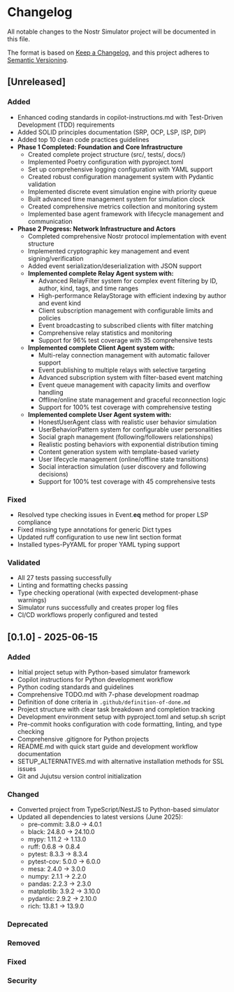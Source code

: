 # Changelog

All notable changes to the Nostr Simulator project will be documented in this file.

The format is based on [Keep a Changelog](https://keepachangelog.com/en/1.0.0/),
and this project adheres to [Semantic Versioning](https://semver.org/spec/v2.0.0.html).

## \[Unreleased\]

### Added

- Enhanced coding standards in copilot-instructions.md with Test-Driven Development (TDD) requirements
- Added SOLID principles documentation (SRP, OCP, LSP, ISP, DIP)
- Added top 10 clean code practices guidelines
- **Phase 1 Completed: Foundation and Core Infrastructure**
  - Created complete project structure (src/, tests/, docs/)
  - Implemented Poetry configuration with pyproject.toml
  - Set up comprehensive logging configuration with YAML support
  - Created robust configuration management system with Pydantic validation
  - Implemented discrete event simulation engine with priority queue
  - Built advanced time management system for simulation clock
  - Created comprehensive metrics collection and monitoring system
  - Implemented base agent framework with lifecycle management and communication
- **Phase 2 Progress: Network Infrastructure and Actors**
  - Completed comprehensive Nostr protocol implementation with event structure
  - Implemented cryptographic key management and event signing/verification
  - Added event serialization/deserialization with JSON support
  - **Implemented complete Relay Agent system with:**
    - Advanced RelayFilter system for complex event filtering by ID, author, kind, tags, and time ranges
    - High-performance RelayStorage with efficient indexing by author and event kind
    - Client subscription management with configurable limits and policies
    - Event broadcasting to subscribed clients with filter matching
    - Comprehensive relay statistics and monitoring
    - Support for 96% test coverage with 35 comprehensive tests
  - **Implemented complete Client Agent system with:**
    - Multi-relay connection management with automatic failover support
    - Event publishing to multiple relays with selective targeting
    - Advanced subscription system with filter-based event matching
    - Event queue management with capacity limits and overflow handling
    - Offline/online state management and graceful reconnection logic
    - Support for 100% test coverage with comprehensive testing
  - **Implemented complete User Agent system with:**
    - HonestUserAgent class with realistic user behavior simulation
    - UserBehaviorPattern system for configurable user personalities
    - Social graph management (following/followers relationships)
    - Realistic posting behaviors with exponential distribution timing
    - Content generation system with template-based variety
    - User lifecycle management (online/offline state transitions)
    - Social interaction simulation (user discovery and following decisions)
    - Support for 100% test coverage with 45 comprehensive tests

### Fixed

- Resolved type checking issues in Event.__eq__ method for proper LSP compliance
- Fixed missing type annotations for generic Dict types
- Updated ruff configuration to use new lint section format
- Installed types-PyYAML for proper YAML typing support

### Validated

- All 27 tests passing successfully
- Linting and formatting checks passing
- Type checking operational (with expected development-phase warnings)
- Simulator runs successfully and creates proper log files
- CI/CD workflows properly configured and tested

## [0.1.0] - 2025-06-15

### Added

- Initial project setup with Python-based simulator framework
- Copilot instructions for Python development workflow
- Python coding standards and guidelines
- Comprehensive TODO.md with 7-phase development roadmap
- Definition of done criteria in `.github/definition-of-done.md`
- Project structure with clear task breakdown and completion tracking
- Development environment setup with pyproject.toml and setup.sh script
- Pre-commit hooks configuration with code formatting, linting, and type checking
- Comprehensive .gitignore for Python projects
- README.md with quick start guide and development workflow documentation
- SETUP_ALTERNATIVES.md with alternative installation methods for SSL issues
- Git and Jujutsu version control initialization

### Changed

- Converted project from TypeScript/NestJS to Python-based simulator
- Updated all dependencies to latest versions (June 2025):
  - pre-commit: 3.8.0 → 4.0.1
  - black: 24.8.0 → 24.10.0
  - mypy: 1.11.2 → 1.13.0
  - ruff: 0.6.8 → 0.8.4
  - pytest: 8.3.3 → 8.3.4
  - pytest-cov: 5.0.0 → 6.0.0
  - mesa: 2.4.0 → 3.0.0
  - numpy: 2.1.1 → 2.2.0
  - pandas: 2.2.3 → 2.3.0
  - matplotlib: 3.9.2 → 3.10.0
  - pydantic: 2.9.2 → 2.10.0
  - rich: 13.8.1 → 13.9.0

### Deprecated

### Removed

### Fixed

### Security
